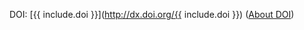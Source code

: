 DOI: [{{ include.doi }}](http://dx.doi.org/{{ include.doi }}) ([About DOI](http://en.wikipedia.org/wiki/Digital_object_identifier))